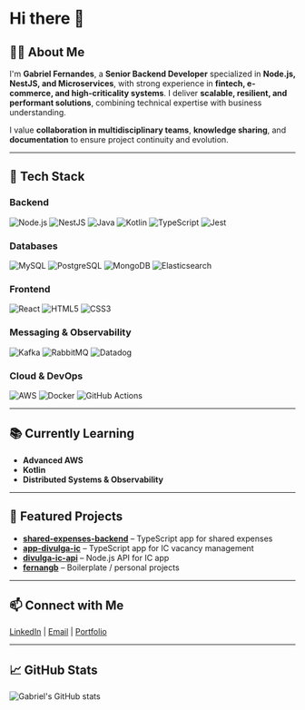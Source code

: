 # Hi there 👋

## 👨‍💻 About Me
I'm **Gabriel Fernandes**, a **Senior Backend Developer** specialized in **Node.js, NestJS, and Microservices**, with strong experience in **fintech, e-commerce, and high-criticality systems**. I deliver **scalable, resilient, and performant solutions**, combining technical expertise with business understanding.  

I value **collaboration in multidisciplinary teams**, **knowledge sharing**, and **documentation** to ensure project continuity and evolution.  

---

## 🚀 Tech Stack

### Backend
![Node.js](https://img.shields.io/badge/Node.js-339933?style=for-the-badge&logo=node.js&logoColor=white)
![NestJS](https://img.shields.io/badge/NestJS-E0234E?style=for-the-badge&logo=nestjs&logoColor=white)
![Java](https://img.shields.io/badge/Java-007396?style=for-the-badge&logo=java&logoColor=white)
![Kotlin](https://img.shields.io/badge/Kotlin-0095D5?style=for-the-badge&logo=kotlin&logoColor=white)
![TypeScript](https://img.shields.io/badge/TypeScript-3178C6?style=for-the-badge&logo=typescript&logoColor=white)
![Jest](https://img.shields.io/badge/Jest-C21325?style=for-the-badge&logo=jest&logoColor=white)

### Databases
![MySQL](https://img.shields.io/badge/MySQL-4479A1?style=for-the-badge&logo=mysql&logoColor=white)
![PostgreSQL](https://img.shields.io/badge/PostgreSQL-336791?style=for-the-badge&logo=postgresql&logoColor=white)
![MongoDB](https://img.shields.io/badge/MongoDB-47A248?style=for-the-badge&logo=mongodb&logoColor=white)
![Elasticsearch](https://img.shields.io/badge/Elasticsearch-005571?style=for-the-badge&logo=elasticsearch&logoColor=white)

### Frontend
![React](https://img.shields.io/badge/React-61DAFB?style=for-the-badge&logo=react&logoColor=black)
![HTML5](https://img.shields.io/badge/HTML5-E34F26?style=for-the-badge&logo=html5&logoColor=white)
![CSS3](https://img.shields.io/badge/CSS3-1572B6?style=for-the-badge&logo=css3&logoColor=white)

### Messaging & Observability
![Kafka](https://img.shields.io/badge/Kafka-231F20?style=for-the-badge&logo=apachekafka&logoColor=white)
![RabbitMQ](https://img.shields.io/badge/RabbitMQ-FF6600?style=for-the-badge&logo=rabbitmq&logoColor=white)
![Datadog](https://img.shields.io/badge/Datadog-3000F0?style=for-the-badge&logo=datadog&logoColor=white)

### Cloud & DevOps
![AWS](https://img.shields.io/badge/AWS-232F3E?style=for-the-badge&logo=amazonaws&logoColor=white)
![Docker](https://img.shields.io/badge/Docker-2496ED?style=for-the-badge&logo=docker&logoColor=white)
![GitHub Actions](https://img.shields.io/badge/GitHub_Actions-2088FF?style=for-the-badge&logo=githubactions&logoColor=white)

---

## 📚 Currently Learning
- **Advanced AWS**
- **Kotlin**
- **Distributed Systems & Observability**

---

## 📌 Featured Projects
- [**shared-expenses-backend**](https://github.com/fernangb/shared-expenses-backend) – TypeScript app for shared expenses
- [**app-divulga-ic**](https://github.com/fernangb/app-divulga-ic) – TypeScript app for IC vacancy management
- [**divulga-ic-api**](https://github.com/fernangb/divulga-ic-api) – Node.js API for IC app
- [**fernangb**](https://github.com/fernangb/fernangb) – Boilerplate / personal projects

---

## 📫 Connect with Me
[LinkedIn](https://linkedin.com/in/fernangb) | [Email](mailto:fernangb94@gmail.com) | [Portfolio](https://fernangb.github.io/)

---

## 📈 GitHub Stats
![Gabriel's GitHub stats](https://github-readme-stats.vercel.app/api?username=fernangb&show_icons=true&theme=radical)
